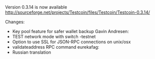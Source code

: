 Version 0.3.14 is now available
http://sourceforge.net/projects/Testcoin/files/Testcoin/Testcoin-0.3.14/

Changes:
* Key pool feature for safer wallet backup
Gavin Andresen:
* TEST network mode with switch -testnet
* Option to use SSL for JSON-RPC connections on unix/osx
* validateaddress RPC command
eurekafag:
* Russian translation
